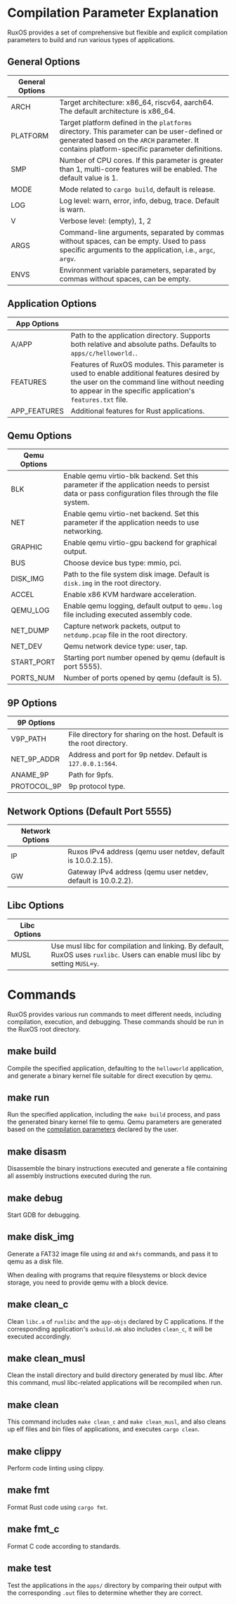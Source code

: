 # Compilation Parameter Explanation

RuxOS provides a set of comprehensive but flexible and explicit compilation parameters to build and run various types of applications.

## General Options

| General Options | |
| --- | --- |
| ARCH | Target architecture: x86_64, riscv64, aarch64. The default architecture is x86_64. |
| PLATFORM | Target platform defined in the `platforms` directory. This parameter can be user-defined or generated based on the `ARCH` parameter. It contains platform-specific parameter definitions. |
| SMP | Number of CPU cores. If this parameter is greater than 1, multi-core features will be enabled. The default value is 1. |
| MODE | Mode related to `cargo build`, default is release. |
| LOG | Log level: warn, error, info, debug, trace. Default is warn. |
| V | Verbose level: (empty), 1, 2 |
| ARGS | Command-line arguments, separated by commas without spaces, can be empty. Used to pass specific arguments to the application, i.e., `argc`, `argv`. |
| ENVS | Environment variable parameters, separated by commas without spaces, can be empty. |

## Application Options

| App Options | |
| --- | --- |
| A/APP | Path to the application directory. Supports both relative and absolute paths. Defaults to `apps/c/helloworld.`. |
| FEATURES | Features of RuxOS modules. This parameter is used to enable additional features desired by the user on the command line without needing to appear in the specific application's `features.txt` file. |
| APP_FEATURES | Additional features for Rust applications. |

## Qemu Options

| Qemu Options | |
|---|---|
| BLK | Enable qemu virtio-blk backend. Set this parameter if the application needs to persist data or pass configuration files through the file system. |
| NET | Enable qemu virtio-net backend. Set this parameter if the application needs to use networking. |
| GRAPHIC | Enable qemu virtio-gpu backend for graphical output. |
| BUS | Choose device bus type: mmio, pci. |
| DISK_IMG | Path to the file system disk image. Default is `disk.img` in the root directory. |
| ACCEL | Enable x86 KVM hardware acceleration. |
| QEMU_LOG | Enable qemu logging, default output to `qemu.log` file including executed assembly code. |
| NET_DUMP | Capture network packets, output to `netdump.pcap` file in the root directory. |
| NET_DEV | Qemu network device type: user, tap. |
| START_PORT | Starting port number opened by qemu (default is port 5555). |
| PORTS_NUM | Number of ports opened by qemu (default is 5). |

## 9P Options

| 9P Options | |
|---|---|
| V9P_PATH | File directory for sharing on the host. Default is the root directory. |
| NET_9P_ADDR | Address and port for 9p netdev. Default is `127.0.0.1:564`. |
| ANAME_9P | Path for 9pfs. |
| PROTOCOL_9P | 9p protocol type. |

## Network Options (Default Port 5555)

| Network Options | |
|---|---|
| IP | Ruxos IPv4 address (qemu user netdev, default is 10.0.2.15). |
| GW | Gateway IPv4 address (qemu user netdev, default is 10.0.2.2). |

## Libc Options

| Libc Options | |
|---|---|
| MUSL | Use musl libc for compilation and linking. By default, RuxOS uses `ruxlibc`. Users can enable musl libc by setting `MUSL=y`. |

# Commands

RuxOS provides various run commands to meet different needs, including compilation, execution, and debugging. These commands should be run in the RuxOS root directory.

## make build

Compile the specified application, defaulting to the `helloworld` application, and generate a binary kernel file suitable for direct execution by qemu.

## make run

Run the specified application, including the `make build` process, and pass the generated binary kernel file to qemu. Qemu parameters are generated based on the [compilation parameters](#Compilation-Parameter-Explanation) declared by the user.

## make disasm

Disassemble the binary instructions executed and generate a file containing all assembly instructions executed during the run.

## make debug

Start GDB for debugging.

## make disk_img

Generate a FAT32 image file using `dd` and `mkfs` commands, and pass it to qemu as a disk file.

When dealing with programs that require filesystems or block device storage, you need to provide qemu with a block device.

## make clean_c

Clean `libc.a` of `ruxlibc` and the `app-objs` declared by C applications. If the corresponding application's `axbuild.mk` also includes `clean_c`, it will be executed accordingly.

## make clean_musl

Clean the install directory and build directory generated by musl libc. After this command, musl libc-related applications will be recompiled when run.

## make clean

This command includes `make clean_c` and `make clean_musl`, and also cleans up elf files and bin files of applications, and executes `cargo clean`.

## make clippy

Perform code linting using clippy.

## make fmt

Format Rust code using `cargo fmt`.

## make fmt_c

Format C code according to standards.

## make test

Test the applications in the `apps/` directory by comparing their output with the corresponding `.out` files to determine whether they are correct.
